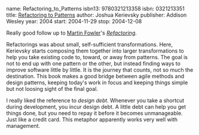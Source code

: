 name: Refactoring_to_Patterns
isbn13: 9780321213358
isbn: 0321213351
title: [Refactoring to Patterns](http://amzn.com/0321213351)
author: Joshua Kerievsky
publisher: Addison Wesley
year: 2004
start: 2004-11-29
stop: 2004-12-08

Really good follow up to [Martin Fowler](MartinFowler.html)'s
[_Refactoring_](http://amzn.com/0201485672).

Refactorings was about small, self-sufficient transformations.
Here, Kerievsky starts composing them together into larger
transformations to help you take existing code to, toward, or away
from patterns.  The goal is not to end up with one pattern or
the other, but instead finding ways to improve software little by
little.  It is the journey that counts, not so much the
destination.  This book makes a good bridge between agile methods
and design patterns, keeping today's work in focus and keeping
things simple but not loosing sight of the final goal.

I really liked the reference to _design debt_.  Whenever
you take a shortcut during development, you incur design debt.  A
little debt can help you get things done, but you need to repay it
before it becomes unmanageable.  Just like a credit card.  This
metaphor apparently works very well with management.
